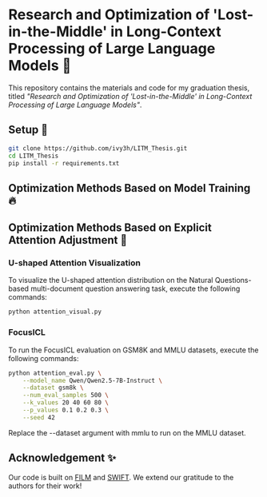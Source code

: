 # Research and Optimization of 'Lost-in-the-Middle' in Long-Context Processing of Large Language Models 🐣

This repository contains the materials and code for my graduation thesis, titled *"Research and Optimization of 'Lost-in-the-Middle' in Long-Context Processing of Large Language Models"*.

## Setup 🚀
```bash
git clone https://github.com/ivy3h/LITM_Thesis.git
cd LITM_Thesis
pip install -r requirements.txt
```



## Optimization Methods Based on Model Training 🔥





## Optimization Methods Based on Explicit Attention Adjustment 🎯


### U-shaped Attention Visualization

To visualize the U-shaped attention distribution on the Natural Questions-based multi-document question answering task, execute the following commands:

```bash
python attention_visual.py
```

### FocusICL

To run the FocusICL evaluation on GSM8K and MMLU datasets, execute the following commands:

```bash
python attention_eval.py \
    --model_name Qwen/Qwen2.5-7B-Instruct \
    --dataset gsm8k \
    --num_eval_samples 500 \
    --k_values 20 40 60 80 \
    --p_values 0.1 0.2 0.3 \
    --seed 42
```
Replace the --dataset argument with mmlu to run on the MMLU dataset.



## Acknowledgement ✨
Our code is built on [FILM](https://github.com/microsoft/FILM) and [SWIFT](https://swift.readthedocs.io/en/latest/). We extend our gratitude to the authors for their work!
